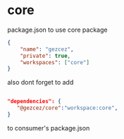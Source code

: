 # core

package.json to use core package

```json
{
	"name": "gezcez",
	"private": true,
	"workspaces": ["core"]
}
```

also dont forget to add

```json

"dependencies": {
   "@gezcez/core":"workspace:core",
}
```
to consumer's package.json